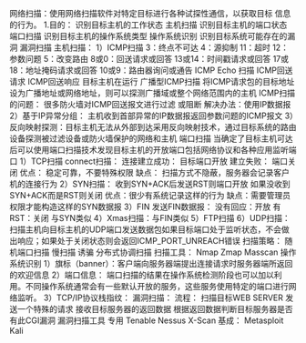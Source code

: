 网络扫描：使用网络扫描软件对特定目标进行各种试探性通信，以获取目标
信息的行为。
1.目的：
	识别目标主机的工作状态    主机扫描
	识别目标主机的端口状态    端口扫描
	识别目标主机的操作系统类型  操作系统识别
	识别目标系统可能存在的漏洞  漏洞扫描
	主机扫描：
		1）ICMP扫描
			 3：终点不可达
			 4：源抑制
			 11：超时
			 12：参数问题
			 5：改变路由
			 8或0：回送请求或回答
			 13或14：时间戳请求或回答
			 17或18：地址掩码请求或回答
			 10或9：路由器询问或通告
			 ICMP Echo 扫描
				 ICMP回送请求
				 ICMP回送响应
				目标主机在运行
			 广播型ICMP扫描
				 将ICMP请求包的目标地址设为广播地址或网络地址，则可以探测广播域或整个网络范围内的主机
			 ICMP扫描的问题：
			 很多防火墙对ICMP回送报文进行过滤
			 或阻断
				 解决办法：使用IP数据报
		 2）基于IP异常分组：
			 主机收到首部异常的IP数据报返回参数问题的ICMP报文
		 3）反向映射探测：目标主机无法从外部到达采用反向映射技术，通过目标系统的路由设备探测被过滤设备或防火墙保护的网络和主机
	 端口扫描
		 当确定了目标主机可达后可以使用端口扫描技术发现目标主机的开放端口包括网络协议和各种应用监听端口
		 1）TCP扫描
				 connect扫描：
					 连接建立成功：
						 目标端口开放
					 建立失败：
						 端口关闭
			     优点：
				     稳定可靠，不要特殊权限
				 缺点：
					 扫描方式不隐蔽，服务器会记录客户机的连接行为
		 2）SYN扫描：
				 收到SYN+ACK后发送RST则端口开放
				 如果没收到SYN+ACK而是RST则关闭
				 优点：很少有系统记录这样的行为
				 缺点：需要管理员权限才能构造这样的SYN数据报
		3）FIN
			发送FIN数据报：
				没有回应：开放
				有RST：关闭
		     与SYN类似
		 4）Xmas扫描：与FIN类似
		 5）FTP扫描
		 6）UDP扫描：
			 扫描主机向目标主机的UDP端口发送数据包如果目标端口处于监听状态，不会做出响应；如果处于关闭状态则会返回ICMP_PORT_UNREACH错误
		 扫描策略：
			 随机端口扫描
			 慢扫描
			 诱骗
			 分布式协调扫描
		 扫描工具：
			 Nmap
			 Zmap
			 Masscan
    操作系统识别
	    1）旗标（banner）：客户端向服务器端提出连接请求时服务器端所返回的欢迎信息
		2）端口信息：
			端口扫描的结果在操作系统检测阶段也可以加以利用。不同操作系统通常会有一些默认开放的服务，这些服务使用特定的端口进行网络监听。
		 3）TCP/IP协议栈指纹：
	 漏洞扫描：
		 流程：
			 扫描目标WEB SERVER
			 发送一个特殊的请求
			 接收目标服务器的返回数据
			 根据返回数据判断目标服务器是否有此CGI漏洞
		 漏洞扫描工具
			 专用
			 Tenable Nessus
			 X-Scan
			 基成：
				 Metasploit
				 Kali
			 
		